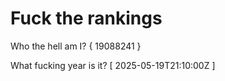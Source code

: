 # Fuck the rankings

Who the hell am I?
{ 19088241 }

What fucking year is it?
[ 2025-05-19T21:10:00Z ]
